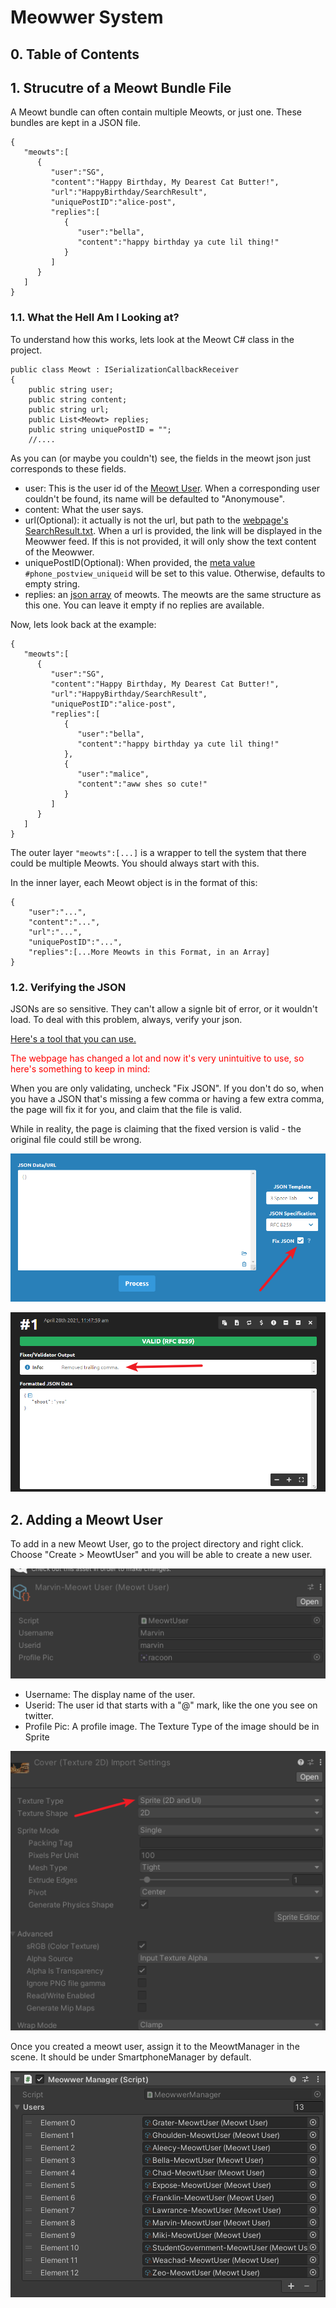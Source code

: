 # Meowwer System
## 0. Table of Contents

## 1. Strucutre of a Meowt Bundle File
A Meowt bundle can often contain multiple Meowts, or just one. These bundles are kept in a JSON file.

```
{
   "meowts":[
      {
         "user":"SG",
         "content":"Happy Birthday, My Dearest Cat Butter!",
		 "url":"HappyBirthday/SearchResult",
		 "uniquePostID":"alice-post",
         "replies":[
            {
               "user":"bella",
               "content":"happy birthday ya cute lil thing!"
            }
         ]
      }
   ]
}
```

### 1.1. What the Hell Am I Looking at?

To understand how this works, lets look at the Meowt C# class in the project.
```
public class Meowt : ISerializationCallbackReceiver
{
	public string user;
	public string content;
	public string url;
	public List<Meowt> replies;
	public string uniquePostID = "";
	//....
```

As you can (or maybe you couldn't) see, the fields in the meowt json just corresponds to these fields.

 - user: This is the user id of the [Meowt User](#2-adding-a-meowt-user). When a corresponding user couldn't be found, its name will be defaulted to "Anonymouse".
 - content: What the user says.
 - url(Optional): it actually is not the url, but path to the [webpage's SearchResult.txt](readme_search_system.md#23-searchresulttxt). When a url is provided, the link will be displayed in the Meowwer feed. If this is not provided, it will only show the text content of the Meowwer.
 - uniquePostID(Optional): When provided, the [meta value](readme_dialogue_system.md#51-all-meta-values) `#phone_postview_uniqueid` will be set to this value. Otherwise, defaults to empty string.
  - replies: an [json array](https://www.w3schools.com/js/js_json_arrays.asp) of meowts. The meowts are the same structure as this one. You can leave it empty if no replies are available.
 
Now, lets look back at the example:
```
{
   "meowts":[
      {
         "user":"SG",
         "content":"Happy Birthday, My Dearest Cat Butter!",
		 "url":"HappyBirthday/SearchResult",
		 "uniquePostID":"alice-post",
         "replies":[
            {
               "user":"bella",
               "content":"happy birthday ya cute lil thing!"
            },
			{
			   "user":"malice",
               "content":"aww shes so cute!"
			}
         ]
      }
   ]
}
```
The outer layer `"meowts":[...]` is a wrapper to tell the system that there could be multiple Meowts. You should always start with this.

In the inner layer, each Meowt object is in the format of this: 

```
{
	"user":"...",
	"content":"...",
	"url":"...",
	"uniquePostID":"...",
	"replies":[...More Meowts in this Format, in an Array]
}
```

### 1.2. Verifying the JSON
JSONs are so sensitive. They can't allow a signle bit of error, or it wouldn't load.
To deal with this problem, always, verify your json.

[Here's a tool that you can use.](https://jsonformatter.curiousconcept.com/#)

<span style="color:#ff0000">The webpage has changed a lot and now it's very unintuitive to use, so here's something to keep in mind:</span>

When you are only validating, uncheck "Fix JSON". If you don't do so, when you have a JSON that's missing a few comma or having a few extra comma, the page will fix it for you, and claim that the file is valid. 

While in reality, the page is claiming that the fixed version is valid - the original file could still be wrong.

![Uncheck Fix](images/tutorial_meowwer.png)


![Uncheck Fix](images/tutorial_meowwer_2.png)



## 2. Adding a Meowt User
To add in a new Meowt User, go to the project directory and right click. Choose "Create > MeowtUser" and you will be able to create a new user.

![Meowwer User](images/tutorial_meowwer_1.png)

 - Username: The display name of the user.
 - Userid: The user id that starts with a "@" mark, like the one you see on twitter.
 - Profile Pic: A profile image. The Texture Type of the image should be in Sprite
 
![Sprite](images/tutorial_webpage_3.png)

Once you created a meowt user, assign it to the MeowtManager in the scene. It should be under SmartphoneManager by default.


![Sprite](images/tutorial_meowwer_3.png)